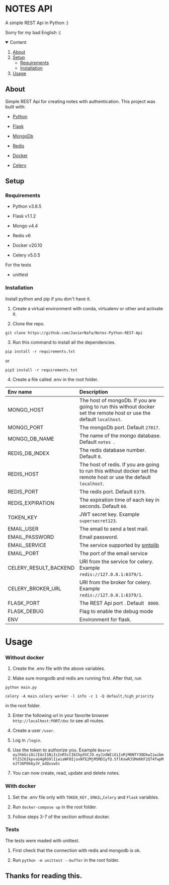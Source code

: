 

  

# NOTES API

A simple REST Api in Python :)

Sorry for my bad English :(

  
  
  

<details  open="open">
<summary>Content</summary>
<ol>
<li>
<a  href="#about">About</a>
</li>
<li>
<a  href="#setup">Setup</a>
<ul>
<li><a  href="#requirements">Requirements</a></li>
<li><a  href="#installation">Installation</a></li>
</ul>
</li>
<li><a  href="#usage">Usage</a></li>
</ol>
</details>

  

## About

Simple REST Api for creating notes with authentication. This project was built with:

*  [Python](https://www.python.org/)

*  [Flask](https://flask.palletsprojects.com/en/1.1.x/)

*  [MongoDb](https://www.mongodb.com/)

*  [Redis](https://redis.io/)

*  [Docker](https://www.docker.com/)

* [Celery](https://docs.celeryproject.org/en/stable/getting-started/introduction.html)

  

## Setup

### Requirements

* Python v3.8.5

* Flask v1.1.2

* Mongo v4.4

* Redis v6

* Docker v20.10

* Celery v5.0.5
  

For the tests

  

* unittest

  

### Installation

Install python and pip if you don't have it.

1. Create a virtual environment with conda, virtualenv  or other and activate it.

2. Clone the repo.
```
git clone https://github.com/JavierNafa/Notes-Python-REST-Api
```
3.  Run this command to install all the dependencies.
```
pip install -r requirements.txt
```
or
```
pip3 install -r requirements.txt
```

4. Create a file called .env in the root folder.

  

| Env name | Description |
| :----------- | :----------------------|
MONGO_HOST | The host of mongoDb. If you are going to run this without docker set the remote host or use the default ```localhost```. |
MONGO_PORT | The mongoDb port. Default ```27017```. |
MONGO_DB_NAME | The name of the mongo database. Default ```notes ```. |
REDIS_DB_INDEX | The redis database number. Default ```0```.|
REDIS_HOST | The host of redis. If you are going to run this without docker set the remote host or use the default ```localhost```.|
REDIS_PORT | The redis port. Default ```6379```.|
REDIS_EXPIRATION | The expiration time of each key in seconds. Default ```60```.|
TOKEN_KEY | JWT secret key. Example ``` supersecret123```. |
EMAIL_USER| The email to send a test mail.|
EMAIL_PASSWORD|Email password.|
EMAIL_SERVICE|The service supported by [smtplib](https://docs.python.org/3/library/smtplib.html)|
EMAIL_PORT|The port of the email service|
CELERY_RESULT_BACKEND| URI from the service for celery. Example ``` redis://127.0.0.1:6379/1```.|
CELERY_BROKER_URL|URI from the broker for celery. Example ``` redis://127.0.0.1:6379/1```.|
FLASK_PORT | The REST Api port . Default ``` 8000```.|
FLASK_DEBUG| Flag to enable the debug mode
ENV| Environment for flask.|

  
  

# Usage

### Without docker

1. Create the .env file with the above variables.

2. Make sure mongodb and redis are running first. After that, run 
```
python main.py
```
```
celery -A main.celery worker -l info -c 1 -Q default,high_priority
```
in the root folder.

3. Enter the following url in your favorite browser ```http://localhost:PORT/doc``` to see all routes.

4. Create a user ```/user```.

5. Log in ```/login```.

6. Use the token to authorize you. Example ```Bearer eyJhbGciOiJIUzI1NiIsInR5cCI6IkpXVCJ9.eyJzdWIiOiIxMjM0NTY3ODkwIiwibmFtZSI6IkpvaG4gRG9lIiwiaWF0IjoxNTE2MjM5MDIyfQ.SflKxwRJSMeKKF2QT4fwpMeJf36POk6yJV_adQssw5c```

7. You can now create, read, update and delete notes.

  

### With docker

1. Set the .env file only with  ```TOKEN_KEY``` , ```EMAIL```,```Celery``` and ```Flask``` variables.

3. Run ```docker-compose up``` in the root folder.

4. Follow steps 3-7 of the section without docker.

  

### Tests

The tests were maded with unittest.

1. First check that the connection with redis and mongodb is ok.

2. Run ```python -m unittest --buffer``` in the root folder.

  

## Thanks for reading this.